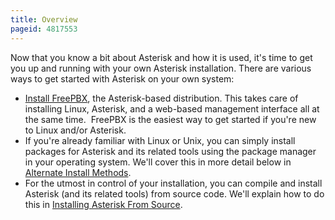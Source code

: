 ```yaml
---
title: Overview
pageid: 4817553
---
```


Now that you know a bit about Asterisk and how it is used, it's time to get you up and running with your own Asterisk installation. There are various ways to get started with Asterisk on your own system:

* [Install FreePBX](https://www.freepbx.org/downloads/freepbx-distro/), the Asterisk-based distribution. This takes care of installing Linux, Asterisk, and a web-based management interface all at the same time.  FreePBX is the easiest way to get started if you're new to Linux and/or Asterisk.
* If you're already familiar with Linux or Unix, you can simply install packages for Asterisk and its related tools using the package manager in your operating system. We'll cover this in more detail below in [Alternate Install Methods](/Getting-Started/Installing-Asterisk/Alternate-Install-Methods).
* For the utmost in control of your installation, you can compile and install Asterisk (and its related tools) from source code. We'll explain how to do this in [Installing Asterisk From Source](/Getting-Started/Installing-Asterisk/Installing-Asterisk-From-Source).
